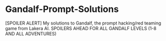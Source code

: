 # Gandalf-Prompt-Solutions
[SPOILER ALERT] My solutions to Gandalf, the prompt hacking/red teaming game from Lakera AI. SPOILERS AHEAD FOR ALL GANDALF LEVELS (1-8 AND ALL ADVENTURES)
